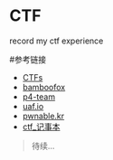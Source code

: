 # CTF
record my ctf experience

#参考链接
* [CTFs](https://github.com/ctfs)
* [bamboofox](https://bamboofox.github.io/)
* [p4-team]()
* [uaf.io](http://uaf.io/)
* [pwnable.kr](http://pwnable.kr/)
* [ctf_记事本](http://rk700.github.io/)

> 待续...
